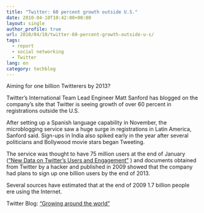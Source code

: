 ```yaml
---
title: "Twitter: 60 percent growth outside U.S."
date: 2010-04-10T10:42:00+00:00
layout: single
author_profile: true
url: 2010/04/10/twitter-60-percent-growth-outside-u-s/
tags:
  - report
  - social networking
  - Twitter
lang: en
category: techblog
---
```

Aiming for one billion Twitterers by 2013?

Twitter’s International Team Lead Engineer Matt Sanford has blogged on the company’s site that Twitter is seeing growth of over 60 percent in registrations outside the U.S.

After setting up a Spanish language capability in November, the microblogging service saw a huge surge in registrations in Latin America, Sanford said. Sign-ups in India also spiked early in the year after several politicians and Bollywood movie stars began Tweeting.

The service was thought to have 75 million users at the end of January ([“New Data on Twitter’s Users and Engagement”](http://themetricsystem.rjmetrics.com/2010/01/26/new-data-on-twitters-users-and-engagement/) ) and documents obtained from Twitter by a hacker and published in 2009 showed that the company had plans to sign up one billion users by the end of 2013.

Several sources have estimated that at the end of 2009 1.7 billion people ere using the Internet.

Twitter Blog: [&#8220;Growing around the world&#8221;](http://blog.twitter.com/2010/04/growing-around-world.html) [  
](http://www.blogger.com/6374134313571426262%20http://blog.twitter.com/2010/04/growing-around-world.html)